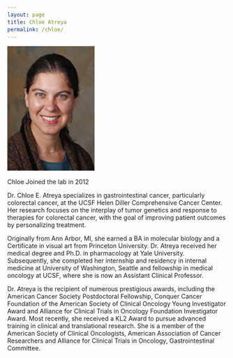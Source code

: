 ```yaml
---
layout: page
title: Chloe Atreya
permalink: /chloe/
---
```


![chloe pic](../img/chloe.jpg)

Chloe Joined the lab in 2012

 Dr. Chloe E. Atreya specializes in gastrointestinal cancer, particularly colorectal cancer, at the UCSF Helen Diller Comprehensive Cancer Center. Her research focuses on the interplay of tumor genetics and response to therapies for colorectal cancer, with the goal of improving patient outcomes by personalizing treatment.  

Originally from Ann Arbor, MI, she earned a BA in molecular biology and a Certificate in visual art from Princeton University. Dr. Atreya received her medical degree and Ph.D. in pharmacology at Yale University. Subsequently, she completed her internship and residency in internal medicine at University of Washington, Seattle and fellowship in medical oncology at UCSF, where she is now an Assistant Clinical Professor.  

Dr. Atreya is the recipient of numerous prestigious awards, including the American Cancer Society Postdoctoral Fellowship, Conquer Cancer Foundation of the American Society of Clinical Oncology Young Investigator Award and Alliance for Clinical Trials in Oncology Foundation Investigator Award. Most recently, she received a KL2 Award to pursue advanced training in clinical and translational research. She is a member of the American Society of Clinical Oncologists, American Association of Cancer Researchers and Alliance for Clinical Trials in Oncology, Gastrointestinal Committee.  
